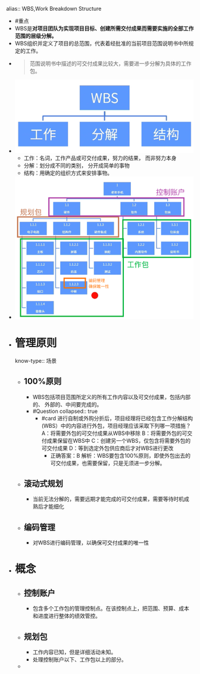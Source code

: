alias:: WBS,Work Breakdown Structure

- #重点
- WBS是**对项目团队为实现项目目标、创建所需交付成果而需要实施的全部工作范围的层级分解。**
- WBS组织并定义了项目的总范围，代表着经批准的当前项目范围说明书中所规定的工作。
- > 范围说明书中描述的可交付成果比较大，需要进一步分解为具体的工作包。
- ![image.png](../assets/image_1747728420333_0.png)
	- 工作：名词，工作产品或可交付成果，努力的结果， 而非努力本身
	- 分解：划分成不同的类别， 分开成简单的事物
	- 结构：用确定的组织方式来安排事物。
- ![image.png](../assets/image_1747729546706_0.png)
- # 管理原则
  know-type:: 场景
	- ## 100%原则
		- WBS包括项目范围所定义的所有工作内容以及可交付成果，包括内部的、 外部的、中间要完成的。
		- #Question
		  collapsed:: true
			- #card 进行自制或外购分折后，项目经理将已经包含工作分解结构(WBS）中的内容进行外包，项目经理应该采取下列哪一项措施？
			  A：将需要外包的可交付成果从WBS中移除
			  B：将需要外包的可交付成果保留在WBS中
			  C：创建另一个WBS，仅包含将需要外包的可交付成果
			  D：等到选定外包供应商后才对WBS进行更改
				- 正确答案：B
				  解析：WBS要包含100%原则，即使外包出去的可交付成果，也需要保留，只是无须进一步分解。
	- ## 滚动式规划
		- 当前无法分解的，需要远期才能完成的可交付成果，需要等待时机成熟后才能细化
	- ## 编码管理
		- 对WBS进行编码管理，以确保可交付成果的唯一性
- # 概念
	- ## 控制账户
		- 包含多个工作包的管理控制点。在该控制点上，把范围、预算、成本和进度进行整体的绩效管控。
	- ## 规划包
		- 工作内容已知，但是详细活动未知。
		- 处理控制账户以下、工作包以上的部分。
	-